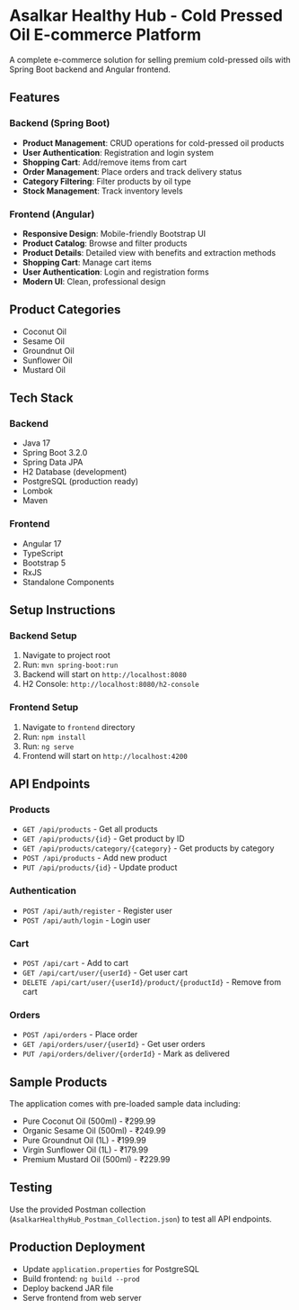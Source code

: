 # Asalkar Healthy Hub - Cold Pressed Oil E-commerce Platform

A complete e-commerce solution for selling premium cold-pressed oils with Spring Boot backend and Angular frontend.

## Features

### Backend (Spring Boot)
- **Product Management**: CRUD operations for cold-pressed oil products
- **User Authentication**: Registration and login system
- **Shopping Cart**: Add/remove items from cart
- **Order Management**: Place orders and track delivery status
- **Category Filtering**: Filter products by oil type
- **Stock Management**: Track inventory levels

### Frontend (Angular)
- **Responsive Design**: Mobile-friendly Bootstrap UI
- **Product Catalog**: Browse and filter products
- **Product Details**: Detailed view with benefits and extraction methods
- **Shopping Cart**: Manage cart items
- **User Authentication**: Login and registration forms
- **Modern UI**: Clean, professional design

## Product Categories
- Coconut Oil
- Sesame Oil
- Groundnut Oil
- Sunflower Oil
- Mustard Oil

## Tech Stack

### Backend
- Java 17
- Spring Boot 3.2.0
- Spring Data JPA
- H2 Database (development)
- PostgreSQL (production ready)
- Lombok
- Maven

### Frontend
- Angular 17
- TypeScript
- Bootstrap 5
- RxJS
- Standalone Components

## Setup Instructions

### Backend Setup
1. Navigate to project root
2. Run: `mvn spring-boot:run`
3. Backend will start on `http://localhost:8080`
4. H2 Console: `http://localhost:8080/h2-console`

### Frontend Setup
1. Navigate to `frontend` directory
2. Run: `npm install`
3. Run: `ng serve`
4. Frontend will start on `http://localhost:4200`

## API Endpoints

### Products
- `GET /api/products` - Get all products
- `GET /api/products/{id}` - Get product by ID
- `GET /api/products/category/{category}` - Get products by category
- `POST /api/products` - Add new product
- `PUT /api/products/{id}` - Update product

### Authentication
- `POST /api/auth/register` - Register user
- `POST /api/auth/login` - Login user

### Cart
- `POST /api/cart` - Add to cart
- `GET /api/cart/user/{userId}` - Get user cart
- `DELETE /api/cart/user/{userId}/product/{productId}` - Remove from cart

### Orders
- `POST /api/orders` - Place order
- `GET /api/orders/user/{userId}` - Get user orders
- `PUT /api/orders/deliver/{orderId}` - Mark as delivered

## Sample Products
The application comes with pre-loaded sample data including:
- Pure Coconut Oil (500ml) - ₹299.99
- Organic Sesame Oil (500ml) - ₹249.99
- Pure Groundnut Oil (1L) - ₹199.99
- Virgin Sunflower Oil (1L) - ₹179.99
- Premium Mustard Oil (500ml) - ₹229.99

## Testing
Use the provided Postman collection (`AsalkarHealthyHub_Postman_Collection.json`) to test all API endpoints.

## Production Deployment
- Update `application.properties` for PostgreSQL
- Build frontend: `ng build --prod`
- Deploy backend JAR file
- Serve frontend from web server